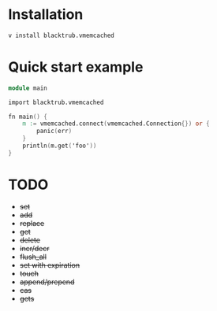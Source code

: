# Installation
```bash
v install blacktrub.vmemcached
```

# Quick start example
```v
module main

import blacktrub.vmemcached

fn main() {
    m := vmemcached.connect(vmemcached.Connection{}) or {
        panic(err)
    }
    println(m.get('foo'))
}
```

# TODO
- ~~set~~
- ~~add~~
- ~~replace~~
- ~~get~~
- ~~delete~~
- ~~incr/decr~~
- ~~flush_all~~
- ~~set with expiration~~
- ~~touch~~
- ~~append/prepend~~
- ~~cas~~
- ~~gets~~
